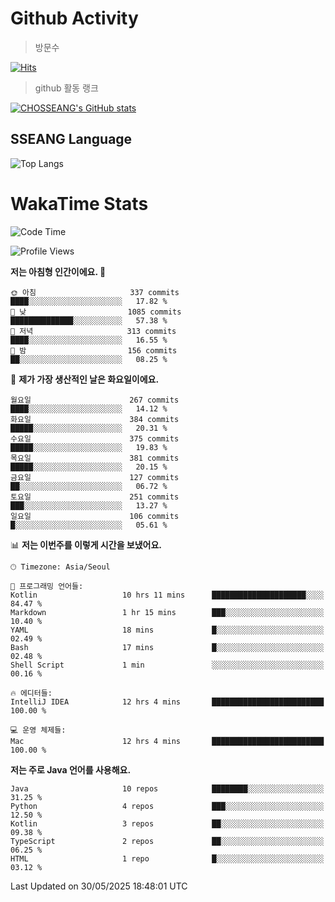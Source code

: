 <!--
**CHOSSEANG/CHOSSEANG** is a ✨ _special_ ✨ repository because its `README.md` (this file) appears on your GitHub profile.

Here are some ideas to get you started:

- 🔭 I’m currently working on ...
- 🌱 I’m currently learning ...
- 👯 I’m looking to collaborate on ...
- 🤔 I’m looking for help with ...
- 💬 Ask me about ...
- 📫 How to reach me: ...
- 😄 Pronouns: ...
- ⚡ Fun fact: ...
-->

# Github Activity
> 방문수

[![Hits](https://hits.seeyoufarm.com/api/count/incr/badge.svg?url=https%3A%2F%2Fgithub.com%2FCHOSSEANG&count_bg=%238AED3E&title_bg=%23495358&icon=electron.svg&icon_color=%23E7E7E7&title=CHOSSEANG&edge_flat=false)](https://hits.seeyoufarm.com)
> github 활동 랭크

[![CHOSSEANG's GitHub stats](https://github-readme-stats.vercel.app/api?username=CHOSSEANG)](https://github.com/CHOSSEANG/github-readme-stats)

## SSEANG Language
![Top Langs](https://github-readme-stats.vercel.app/api/top-langs/?username=CHOSSEANG&layout=compact)

# WakaTime Stats

<!--START_SECTION:waka-->
![Code Time](http://img.shields.io/badge/Code%20Time-562%20hrs%2032%20mins-blue)

![Profile Views](http://img.shields.io/badge/Profile%20Views-0-blue)

**저는 아침형 인간이에요. 🐤** 

```text
🌞 아침                     337 commits         ████░░░░░░░░░░░░░░░░░░░░░   17.82 % 
🌆 낮　                     1085 commits        ██████████████░░░░░░░░░░░   57.38 % 
🌃 저녁                     313 commits         ████░░░░░░░░░░░░░░░░░░░░░   16.55 % 
🌙 밤　                     156 commits         ██░░░░░░░░░░░░░░░░░░░░░░░   08.25 % 
```
📅 **제가 가장 생산적인 날은 화요일이에요.** 

```text
월요일                      267 commits         ████░░░░░░░░░░░░░░░░░░░░░   14.12 % 
화요일                      384 commits         █████░░░░░░░░░░░░░░░░░░░░   20.31 % 
수요일                      375 commits         █████░░░░░░░░░░░░░░░░░░░░   19.83 % 
목요일                      381 commits         █████░░░░░░░░░░░░░░░░░░░░   20.15 % 
금요일                      127 commits         ██░░░░░░░░░░░░░░░░░░░░░░░   06.72 % 
토요일                      251 commits         ███░░░░░░░░░░░░░░░░░░░░░░   13.27 % 
일요일                      106 commits         █░░░░░░░░░░░░░░░░░░░░░░░░   05.61 % 
```


📊 **저는 이번주를 이렇게 시간을 보냈어요.** 

```text
🕑︎ Timezone: Asia/Seoul

💬 프로그래밍 언어들: 
Kotlin                   10 hrs 11 mins      █████████████████████░░░░   84.47 % 
Markdown                 1 hr 15 mins        ███░░░░░░░░░░░░░░░░░░░░░░   10.40 % 
YAML                     18 mins             █░░░░░░░░░░░░░░░░░░░░░░░░   02.49 % 
Bash                     17 mins             █░░░░░░░░░░░░░░░░░░░░░░░░   02.48 % 
Shell Script             1 min               ░░░░░░░░░░░░░░░░░░░░░░░░░   00.16 % 

🔥 에디터들: 
IntelliJ IDEA            12 hrs 4 mins       █████████████████████████   100.00 % 

💻 운영 체제들: 
Mac                      12 hrs 4 mins       █████████████████████████   100.00 % 
```

**저는 주로 Java 언어를 사용해요.** 

```text
Java                     10 repos            ████████░░░░░░░░░░░░░░░░░   31.25 % 
Python                   4 repos             ███░░░░░░░░░░░░░░░░░░░░░░   12.50 % 
Kotlin                   3 repos             ██░░░░░░░░░░░░░░░░░░░░░░░   09.38 % 
TypeScript               2 repos             ██░░░░░░░░░░░░░░░░░░░░░░░   06.25 % 
HTML                     1 repo              █░░░░░░░░░░░░░░░░░░░░░░░░   03.12 % 
```




 Last Updated on 30/05/2025 18:48:01 UTC
<!--END_SECTION:waka-->
